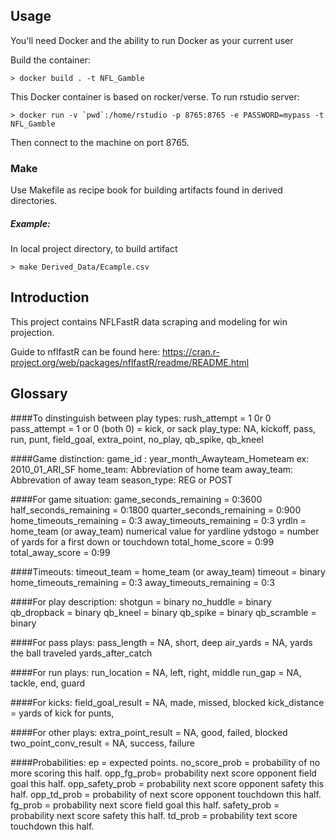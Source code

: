 Usage
-----

You'll need Docker and the ability to run Docker as your current user

Build the container:

    > docker build . -t NFL_Gamble
    
This Docker container is based on rocker/verse. To run rstudio server:

    > docker run -v `pwd`:/home/rstudio -p 8765:8765 -e PASSWORD=mypass -t NFL_Gamble
    
Then connect to the machine on port 8765.

### Make
Use Makefile as recipe book for building artifacts found in derived directories. 

##### Example:
In local project directory, to build artifact

    > make Derived_Data/Ecample.csv

Introduction
------------

This project contains NFLFastR data scraping and modeling for win projection. 

Guide to nflfastR can be found here: https://cran.r-project.org/web/packages/nflfastR/readme/README.html

Glossary
--------

####To dinstinguish between play types:
rush_attempt = 1 0r 0
pass_attempt = 1 or 0
(both 0) = kick, or sack
play_type: NA, kickoff, pass, run, punt, field_goal, extra_point, no_play, qb_spike, qb_kneel

####Game distinction:
game_id : year_month_Awayteam_Hometeam ex: 2010_01_ARI_SF
home_team: Abbreviation of home team
away_team: Abbrevation of away team
season_type: REG or POST

####For game situation:
game_seconds_remaining = 0:3600
half_seconds_remaining = 0:1800
quarter_seconds_remaining = 0:900
home_timeouts_remaining = 0:3
away_timeouts_remaining = 0:3
yrdln = home_team (or away_team) numerical value for yardline
ydstogo = number of yards for a first down or touchdown
total_home_score = 0:99
total_away_score = 0:99

####Timeouts:
timeout_team = home_team (or away_team)
timeout = binary
home_timeouts_remaining = 0:3
away_timeouts_remaining = 0:3

####For play description:
shotgun = binary
no_huddle = binary
qb_dropback = binary
qb_kneel = binary
qb_spike = binary
qb_scramble = binary

####For pass plays:
pass_length = NA, short, deep
air_yards = NA, yards the ball traveled
yards_after_catch

####For run plays:
run_location = NA, left, right, middle
run_gap = NA, tackle, end, guard

####For kicks: 
field_goal_result = NA, made, missed, blocked
kick_distance = yards of kick for punts, 

####For other plays:
extra_point_result = NA, good, failed, blocked
two_point_conv_result = NA, success, failure

####Probabilities:
ep = expected points.
no_score_prob = probability of no more scoring this half. 
opp_fg_prob= probability next score opponent field goal this half. 
opp_safety_prob = probability next score opponent safety this half. 
opp_td_prob = probability of next score opponent touchdown this half. 
fg_prob = probability next score field goal this half.
safety_prob = probability next score safety this half.
td_prob = probability text score touchdown this half.


